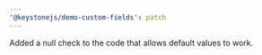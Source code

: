 ```yaml
---
'@keystonejs/demo-custom-fields': patch
---
```


Added a null check to the code that allows default values to work.
